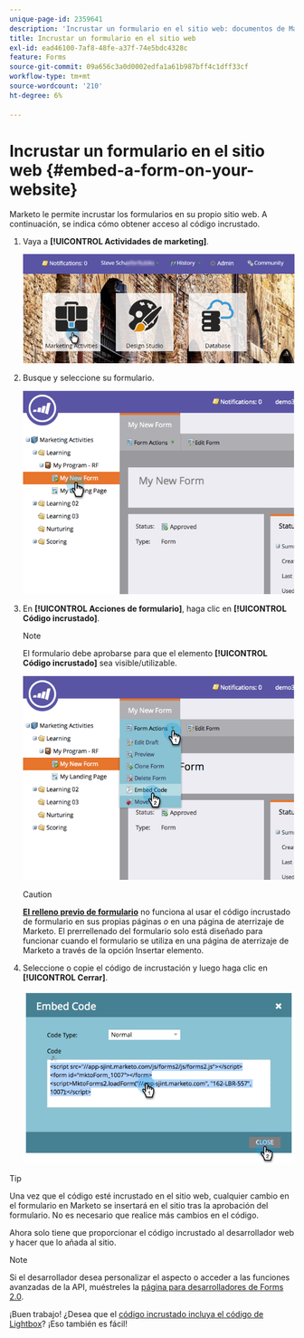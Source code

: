 ```yaml
---
unique-page-id: 2359641
description: 'Incrustar un formulario en el sitio web: documentos de Marketo, documentación del producto'
title: Incrustar un formulario en el sitio web
exl-id: ead46100-7af8-48fe-a37f-74e5bdc4328c
feature: Forms
source-git-commit: 09a656c3a0d0002edfa1a61b987bff4c1dff33cf
workflow-type: tm+mt
source-wordcount: '210'
ht-degree: 6%

---
```


# Incrustar un formulario en el sitio web {#embed-a-form-on-your-website}

Marketo le permite incrustar los formularios en su propio sitio web. A continuación, se indica cómo obtener acceso al código incrustado.

1. Vaya a **[!UICONTROL Actividades de marketing]**.

   ![](assets/login-marketing-activities-4.png)

1. Busque y seleccione su formulario.

   ![](assets/image2014-9-15-12-3a12-3a14.png)

1. En **[!UICONTROL Acciones de formulario]**, haga clic en **[!UICONTROL Código incrustado]**.

   >[!NOTE]
   >
   >El formulario debe aprobarse para que el elemento **[!UICONTROL Código incrustado]** sea visible/utilizable.

   ![](assets/image2014-9-15-12-3a12-3a20.png)

   >[!CAUTION]
   >
   >**[El relleno previo de formulario](/help/marketo/product-docs/administration/settings/edit-landing-page-settings.md)** no funciona al usar el código incrustado de formulario en sus propias páginas _o_ en una página de aterrizaje de Marketo. El prerrellenado del formulario solo está diseñado para funcionar cuando el formulario se utiliza en una página de aterrizaje de Marketo a través de la opción Insertar elemento.

1. Seleccione o copie el código de incrustación y luego haga clic en **[!UICONTROL Cerrar]**.

   ![](assets/image2014-9-15-12-3a12-3a31.png)

>[!TIP]
>
>Una vez que el código esté incrustado en el sitio web, cualquier cambio en el formulario en Marketo se insertará en el sitio tras la aprobación del formulario. No es necesario que realice más cambios en el código.

Ahora solo tiene que proporcionar el código incrustado al desarrollador web y hacer que lo añada al sitio.

>[!NOTE]
>
>Si el desarrollador desea personalizar el aspecto o acceder a las funciones avanzadas de la API, muéstreles la [página para desarrolladores de Forms 2.0](https://experienceleague.adobe.com/en/docs/marketo-developer/marketo/javascriptapi/forms-api-reference).

¡Buen trabajo! ¿Desea que el [código incrustado incluya el código de Lightbox](/help/marketo/product-docs/demand-generation/forms/form-actions/use-a-form-in-a-lightbox.md)? ¡Eso también es fácil!
